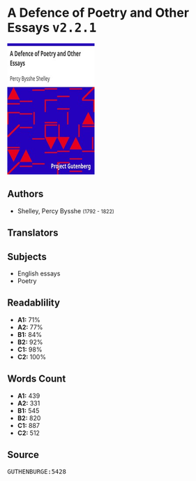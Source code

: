 # A Defence of Poetry and Other Essays <kbd>v2.2.1</kbd>

![](./cover.medium.jpg "")

## Authors


 - Shelley, Percy Bysshe <small>(1792 - 1822)</small>

## Translators



## Subjects


 - English essays
 - Poetry

## Readablility


 - **A1:** 71%
 - **A2:** 77%
 - **B1:** 84%
 - **B2:** 92%
 - **C1:** 98%
 - **C2:** 100%

## Words Count


 - **A1:** 439
 - **A2:** 331
 - **B1:** 545
 - **B2:** 820
 - **C1:** 887
 - **C2:** 512

## Source


<kbd>GUTHENBURGE:5428</kbd>
